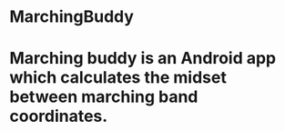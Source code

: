 # MarchingBuddy

# Marching buddy is an Android app which calculates the midset between marching band coordinates. 
